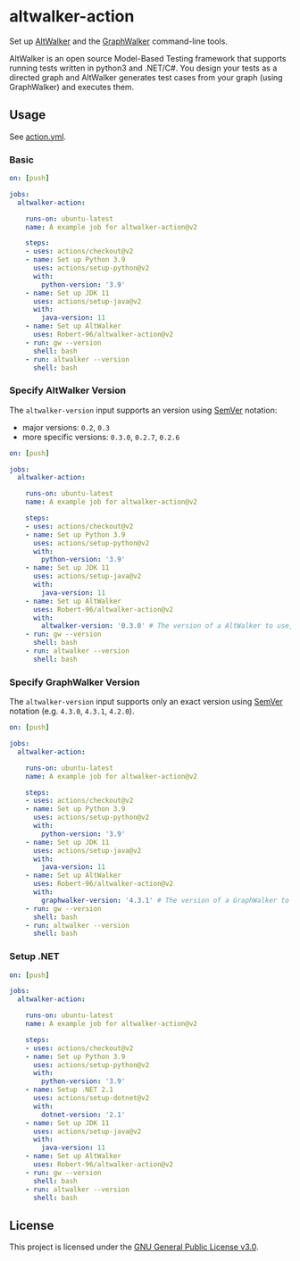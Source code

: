 # altwalker-action

Set up [AltWalker](https://altom.gitlab.io/altwalker/altwalker/) and the [GraphWalker](https://graphwalker.github.io/) command-line tools.

AltWalker is an open source Model-Based Testing framework that supports running tests written in python3 and .NET/C#. You design your tests as a directed graph and AltWalker generates test cases from your graph (using GraphWalker) and executes them.

## Usage

See [action.yml](https://github.com/Robert-96/altwalker-action/blob/main/action.yml).

### Basic

```yml
on: [push]

jobs:
  altwalker-action:

    runs-on: ubuntu-latest
    name: A example job for altwalker-action@v2

    steps:
    - uses: actions/checkout@v2
    - name: Set up Python 3.9
      uses: actions/setup-python@v2
      with:
        python-version: '3.9'
    - name: Set up JDK 11
      uses: actions/setup-java@v2
      with:
        java-version: 11
    - name: Set up AltWalker
      uses: Robert-96/altwalker-action@v2
    - run: gw --version
      shell: bash
    - run: altwalker --version
      shell: bash
```

### Specify AltWalker Version

The `altwalker-version` input supports an version using [SemVer](https://semver.org/) notation:

* major versions: `0.2`, `0.3`
* more specific versions: `0.3.0`, `0.2.7`, `0.2.6`


```yml
on: [push]

jobs:
  altwalker-action:

    runs-on: ubuntu-latest
    name: A example job for altwalker-action@v2

    steps:
    - uses: actions/checkout@v2
    - name: Set up Python 3.9
      uses: actions/setup-python@v2
      with:
        python-version: '3.9'
    - name: Set up JDK 11
      uses: actions/setup-java@v2
      with:
        java-version: 11
    - name: Set up AltWalker
      uses: Robert-96/altwalker-action@v2
      with:
        altwalker-version: '0.3.0' # The version of a AltWalker to use, using SemVer's version syntax.
    - run: gw --version
      shell: bash
    - run: altwalker --version
      shell: bash
```

### Specify GraphWalker Version

The `altwalker-version` input supports only an exact version using [SemVer](https://semver.org/) notation (e.g. `4.3.0`, `4.3.1`, `4.2.0`).


```yml
on: [push]

jobs:
  altwalker-action:

    runs-on: ubuntu-latest
    name: A example job for altwalker-action@v2

    steps:
    - uses: actions/checkout@v2
    - name: Set up Python 3.9
      uses: actions/setup-python@v2
      with:
        python-version: '3.9'
    - name: Set up JDK 11
      uses: actions/setup-java@v2
      with:
        java-version: 11
    - name: Set up AltWalker
      uses: Robert-96/altwalker-action@v2
      with:
        graphwalker-version: '4.3.1' # The version of a GraphWalker to use, using SemVer's version syntax.
    - run: gw --version
      shell: bash
    - run: altwalker --version
      shell: bash
```

### Setup .NET

```yml
on: [push]

jobs:
  altwalker-action:

    runs-on: ubuntu-latest
    name: A example job for altwalker-action@v2

    steps:
    - uses: actions/checkout@v2
    - name: Set up Python 3.9
      uses: actions/setup-python@v2
      with:
        python-version: '3.9'
    - name: Setup .NET 2.1
      uses: actions/setup-dotnet@v2
      with:
        dotnet-version: '2.1'
    - name: Set up JDK 11
      uses: actions/setup-java@v2
      with:
        java-version: 11
    - name: Set up AltWalker
      uses: Robert-96/altwalker-action@v2
    - run: gw --version
      shell: bash
    - run: altwalker --version
      shell: bash

```

## License

This project is licensed under the [GNU General Public License v3.0](https://github.com/Robert-96/altwalker-action/blob/main/LICENSE).
